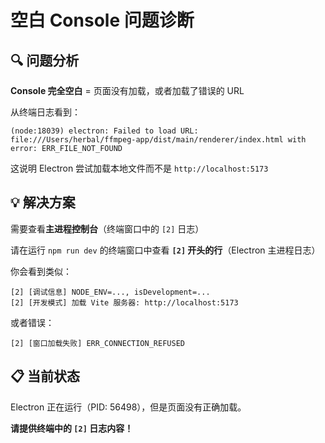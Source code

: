 # 空白 Console 问题诊断

## 🔍 问题分析

**Console 完全空白** = 页面没有加载，或者加载了错误的 URL

从终端日志看到：
```
(node:18039) electron: Failed to load URL: file:///Users/herbal/ffmpeg-app/dist/main/renderer/index.html with error: ERR_FILE_NOT_FOUND
```

这说明 Electron 尝试加载本地文件而不是 `http://localhost:5173`

## 💡 解决方案

需要查看**主进程控制台**（终端窗口中的 `[2]` 日志）

请在运行 `npm run dev` 的终端窗口中查看 **`[2]` 开头的行**（Electron 主进程日志）

你会看到类似：
```
[2] [调试信息] NODE_ENV=..., isDevelopment=...
[2] [开发模式] 加载 Vite 服务器: http://localhost:5173
```

或者错误：
```
[2] [窗口加载失败] ERR_CONNECTION_REFUSED
```

## 📋 当前状态

Electron 正在运行（PID: 56498），但是页面没有正确加载。

**请提供终端中的 `[2]` 日志内容！**

